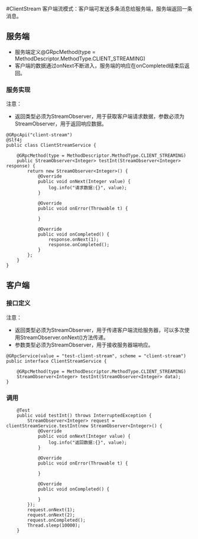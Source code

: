 #ClientStream
客户端流模式：客户端可发送多条消息给服务端，服务端返回一条消息。

## 服务端

- 服务端定义@GRpcMethod(type = MethodDescriptor.MethodType.CLIENT_STREAMING)
- 客户端的数据通过onNext不断进入，服务端的响应在onCompleted结束后返回。

### 服务实现

注意：
- 返回类型必须为StreamObserver<Integer>，用于获取客户端请求数据，参数必须为StreamObserver<Integer>，用于返回响应数据。

```
@GRpcApi("client-stream")
@Slf4j
public class ClientStreamService {

    @GRpcMethod(type = MethodDescriptor.MethodType.CLIENT_STREAMING)
    public StreamObserver<Integer> testInt(StreamObserver<Integer> response) {
        return new StreamObserver<Integer>() {
            @Override
            public void onNext(Integer value) {
                log.info("请求数据:{}", value);
            }

            @Override
            public void onError(Throwable t) {

            }

            @Override
            public void onCompleted() {
                response.onNext(1);
                response.onCompleted();
            }
        };
    }
}
```

## 客户端

### 接口定义

注意：
- 返回类型必须为StreamObserver，用于传递客户端流给服务器，可以多次使用StreamObserver.onNext()方法传递。
- 参数类型必须为StreamObserver，用于接收服务器端响应。


```
@GRpcService(value = "test-client-stream", scheme = "client-stream")
public interface ClientStreamService {

    @GRpcMethod(type = MethodDescriptor.MethodType.CLIENT_STREAMING)
    StreamObserver<Integer> testInt(StreamObserver<Integer> data);
}
```

### 调用

```
    @Test
    public void testInt() throws InterruptedException {
        StreamObserver<Integer> request = clientStreamService.testInt(new StreamObserver<Integer>() {
            @Override
            public void onNext(Integer value) {
                log.info("返回数据:{}", value);
            }

            @Override
            public void onError(Throwable t) {

            }

            @Override
            public void onCompleted() {

            }
        });
        request.onNext(1);
        request.onNext(2);
        request.onCompleted();
        Thread.sleep(10000);
    }
```

